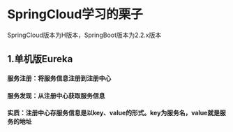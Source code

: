 # SpringCloud学习的栗子
SpringCloud版本为H版本，SpringBoot版本为2.2.x版本
## 1.单机版Eureka
#### 服务注册：将服务信息注册到注册中心
#### 服务发现：从注册中心获取服务信息
#### 实质：注册中心存服务信息是以key、value的形式。key为服务名，value就是服务的地址

